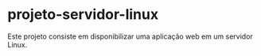 # projeto-servidor-linux
Este projeto consiste em disponibilizar uma aplicação web em um servidor Linux.
